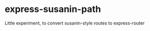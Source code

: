 express-susanin-path
====================

Little experiment, to convert susanin-style routes to express-router 
